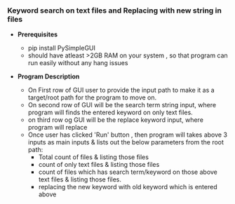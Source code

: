  ### **Keyword search on text files and Replacing with new string in files**

  - **Prerequisites**
    - pip install PySimpleGUI
    - should have atleast >2GB RAM on your system , so that program can run easily without any hang issues
    
  - **Program Description**
    - On First row of GUI user to provide the input path to make it as a target/root path for the program to move on.
    - On second row of GUI will be the search term string input, where program will finds the entered keyword on only text files.
    - on third row og GUI will be the replace keyword input, where program will replace 
    - Once user has clicked 'Run' button , then program will takes above 3 inputs as main inputs & lists out the below parameters from the root path:
      - Total count of files & listing those files
      - count of only text files & listing those files
      - count of files which has search term/keyword on those above text files & listing those files.
      - replacing the new keyword with old keyword which is entered above 
  
